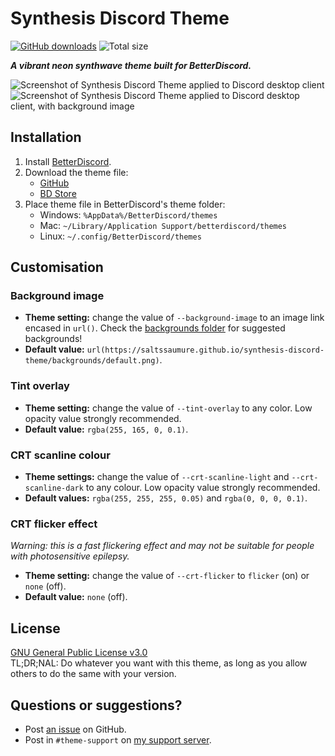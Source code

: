 # Synthesis Discord Theme
[![GitHub downloads](https://img.shields.io/github/downloads/saltssaumure/synthesis-discord-theme/total?color=purple&label=GitHub%20downloads&style=flat-square)](https://github.com/Saltssaumure/synthesis-discord-theme/releases/latest "Latest release")
![Total size](https://img.shields.io/github/repo-size/saltssaumure/synthesis-discord-theme?style=flat-square "Total size")

***A vibrant neon synthwave theme built for BetterDiscord.***

![Screenshot of Synthesis Discord Theme applied to Discord desktop client](https://user-images.githubusercontent.com/29710355/187690344-9369a7a6-a424-48af-a020-bc9582b1d3ee.png)
![Screenshot of Synthesis Discord Theme applied to Discord desktop client, with background image](https://user-images.githubusercontent.com/29710355/188302911-efd255ea-77f6-4f62-9aea-37159406e7f3.png)


## Installation
1. Install [BetterDiscord](https://betterdiscord.app/).
2. Download the theme file:
    - [GitHub](https://github.com/Saltssaumure/synthesis-discord-theme/releases/latest)
    - [BD Store](https://betterdiscord.app/theme/?id=770)
3. Place theme file in BetterDiscord's theme folder:
    - Windows: `%AppData%/BetterDiscord/themes`
    - Mac: `~/Library/Application Support/betterdiscord/themes`
    - Linux: `~/.config/BetterDiscord/themes`

## Customisation

### Background image
- **Theme setting:** change the value of `--background-image` to an image link encased in `url()`. Check the [backgrounds folder](https://github.com/Saltssaumure/synthesis-discord-theme/tree/main/backgrounds) for suggested backgrounds!
- **Default value:** `url(https://saltssaumure.github.io/synthesis-discord-theme/backgrounds/default.png)`.

### Tint overlay
- **Theme setting:** change the value of `--tint-overlay` to any color. Low opacity value strongly recommended.
- **Default value:** `rgba(255, 165, 0, 0.1)`.

### CRT scanline colour
- **Theme settings:** change the value of `--crt-scanline-light` and `--crt-scanline-dark` to any colour. Low opacity value strongly recommended.
- **Default values:** `rgba(255, 255, 255, 0.05)` and `rgba(0, 0, 0, 0.1)`.

### CRT flicker effect
*Warning: this is a fast flickering effect and may not be suitable for people with photosensitive epilepsy.*
- **Theme setting:** change the value of `--crt-flicker` to `flicker` (on) or `none` (off).
- **Default value:** `none` (off).

## License
[GNU General Public License v3.0](https://github.com/Saltssaumure/synthesis-discord-theme/blob/main/LICENSE)  
<span title="Too long; didn't read; not a lawyer">TL;DR;NAL</span>: Do whatever you want with this theme, as long as you allow others to do the same with your version.

## Questions or suggestions?
- Post [an issue](https://github.com/Saltssaumure/synthesis-discord-theme/issues) on GitHub.
- Post in `#theme-support` on [my support server](https://discord.gg/uy8nKQVatp).
